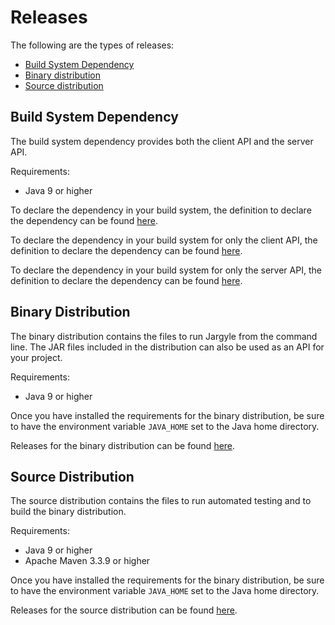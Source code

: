 # Releases

The following are the types of releases:

-   [Build System Dependency](#build-system-dependency)
-   [Binary distribution](#binary-distribution)
-   [Source distribution](#source-distribution)

## Build System Dependency

The build system dependency provides both the client API and the server API.

Requirements:

-   Java 9 or higher

To declare the dependency in your build system, the definition to declare the
dependency can be found
[here](https://jh3nd3rs0n.github.io/jargyle/dependency-info.html).

To declare the dependency in your build system for only the client API, the
definition to declare the dependency can be found
[here](https://jh3nd3rs0n.github.io/jargyle/jargyle-client/dependency-info.html).

To declare the dependency in your build system for only the server API, the
definition to declare the dependency can be found
[here](https://jh3nd3rs0n.github.io/jargyle/jargyle-server/dependency-info.html).

## Binary Distribution

The binary distribution contains the files to run Jargyle from the command
line. The JAR files included in the distribution can also be used as an API for
your project.

Requirements:

-   Java 9 or higher

Once you have installed the requirements for the binary distribution, be sure
to have the environment variable `JAVA_HOME` set to the Java home directory.

Releases for the binary distribution can be found
[here](https://github.com/jh3nd3rs0n/jargyle/releases).

## Source Distribution

The source distribution contains the files to run automated testing and to
build the binary distribution.

Requirements:

-   Java 9 or higher
-   Apache Maven 3.3.9 or higher

Once you have installed the requirements for the binary distribution, be sure
to have the environment variable `JAVA_HOME` set to the Java home directory.

Releases for the source distribution can be found
[here](https://github.com/jh3nd3rs0n/jargyle/releases).